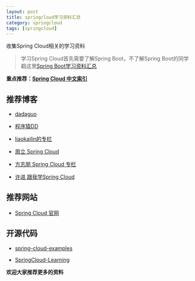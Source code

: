 ```yaml
---
layout: post
title: springcloud学习资料汇总
category: springcloud
tags: [springcloud]
---
```


收集Spring Cloud相关的学习资料


> 学习Spring Cloud首先需要了解Spring Boot，不了解Spring Boot的同学戳这里[Spring Boot学习资料汇总](http://www.ityouknow.com/springboot/2015/12/30/springboot-collect.html)


**重点推荐：[Spring Cloud 中文索引](http://springcloud.fun/)**



## 推荐博客


- [dadaguo](http://www.ityouknow.com/spring-cloud)

- [程序猿DD](http://blog.didispace.com/categories/Spring-Cloud/) 

- [liaokailin的专栏](http://blog.csdn.net/liaokailin/article/category/6212338)

- [周立 Spring Cloud](http://www.itmuch.com/)

- [方志朋 Spring Cloud 专栏](http://blog.csdn.net/column/details/15197.html)

- [许进 跟我学Spring Cloud](http://xujin.org/categories/%E8%B7%9F%E6%88%91%E5%AD%A6Spring-Cloud/) 



## 推荐网站

- [Spring Cloud 官网](http://projects.spring.io/spring-cloud/)





## 开源代码


- [spring-cloud-examples](https://github.com/ityouknow/spring-cloud-examples)

- [SpringCloud-Learning](https://github.com/dyc87112/SpringCloud-Learning)







**欢迎大家推荐更多的资料**